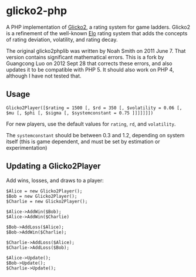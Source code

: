 glicko2-php
===========

A PHP implementation of [Glicko2][1], a rating system for game ladders.
Glicko2 is a refinement of the well-known [Elo][2] rating system that adds
the concepts of rating deviation, volatility, and rating decay.

The original glicko2phplib was written by Noah Smith on 2011 June 7. That
version contains significant mathematical errors. This is a fork by Guangcong
Luo on 2012 Sept 28 that corrects these errors, and also updates it to be
compatible with PHP 5. It should also work on PHP 4, although I have not
tested that.

 [1]: http://en.wikipedia.org/wiki/Glicko_rating_system
 [2]: http://en.wikipedia.org/wiki/Elo_rating_system

Usage
-----

	Glicko2Player([$rating = 1500 [, $rd = 350 [, $volatility = 0.06 [, $mu [, $phi [, $sigma [, $systemconstant = 0.75 ]]]]]]])

For new players, use the default values for `rating`, `rd`, and `volatility`.

The `systemconstant` should be between 0.3 and 1.2, depending on system itself
(this is game dependent, and must be set by estimation or experimentation)

Updating a Glicko2Player
------------------------

Add wins, losses, and draws to a player:

	$Alice = new Glicko2Player();
	$Bob = new Glicko2Player();
	$Charlie = new Glicko2Player();

	$Alice->AddWin($Bob);
	$Alice->AddWin($Charlie)

	$Bob->AddLoss($Alice);
	$Bob->AddWin($Charlie);

	$Charlie->AddLoss($Alice);
	$Charlie->AddLoss($Bob);

	$Alice->Update();
	$Bob->Update();
	$Charlie->Update();

